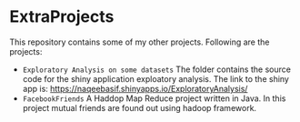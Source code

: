 # ExtraProjects
This repository contains some of my other projects. Following are the projects:
* ```Exploratory Analysis on some datasets``` The folder contains the source code for the shiny application exploatory analysis. The link to the shiny app is: https://naqeebasif.shinyapps.io/ExploratoryAnalysis/
* ```FacebookFriends``` A Haddop Map Reduce project written in Java. In this project mutual friends are found out using hadoop framework.
